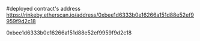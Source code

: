 #deployed contract's address
https://rinkeby.etherscan.io/address/0xbee1d6333b0e16266a151d88e52ef9959f9d2c18

0xbee1d6333b0e16266a151d88e52ef9959f9d2c18
